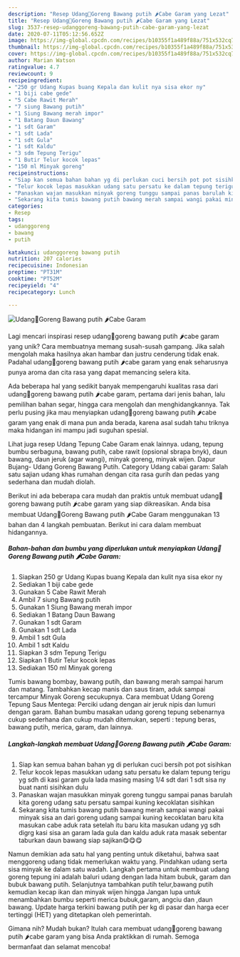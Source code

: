 ```yaml
---
description: "Resep Udang🍤Goreng Bawang putih 🌶Cabe Garam yang Lezat"
title: "Resep Udang🍤Goreng Bawang putih 🌶Cabe Garam yang Lezat"
slug: 3537-resep-udanggoreng-bawang-putih-cabe-garam-yang-lezat
date: 2020-07-11T05:12:56.652Z
image: https://img-global.cpcdn.com/recipes/b10355f1a489f88a/751x532cq70/udang🍤goreng-bawang-putih-🌶cabe-garam-foto-resep-utama.jpg
thumbnail: https://img-global.cpcdn.com/recipes/b10355f1a489f88a/751x532cq70/udang🍤goreng-bawang-putih-🌶cabe-garam-foto-resep-utama.jpg
cover: https://img-global.cpcdn.com/recipes/b10355f1a489f88a/751x532cq70/udang🍤goreng-bawang-putih-🌶cabe-garam-foto-resep-utama.jpg
author: Marian Watson
ratingvalue: 4.7
reviewcount: 9
recipeingredient:
- "250 gr Udang Kupas buang Kepala dan kulit nya sisa ekor ny"
- "1 biji cabe gede"
- "5 Cabe Rawit Merah"
- "7 siung Bawang putih"
- "1 Siung Bawang merah impor"
- "1 Batang Daun Bawang"
- "1 sdt Garam"
- "1 sdt Lada"
- "1 sdt Gula"
- "1 sdt Kaldu"
- "3 sdm Tepung Terigu"
- "1 Butir Telur kocok lepas"
- "150 ml Minyak goreng"
recipeinstructions:
- "Siap kan semua bahan bahan yg di perlukan cuci bersih pot pot sisihkan"
- "Telur kocok lepas masukkan udang satu persatu ke dalam tepung terigu yg sdh di kasi garam gula lada masing masing 1/4 sdt dari 1 sdt sisa ny buat nanti sisihkan dulu"
- "Panaskan wajan masukkan minyak goreng tunggu sampai panas barulah kita goreng udang satu persatu sampai kuning kecoklatan sisihkan"
- "Sekarang kita tumis bawang putih bawang merah sampai wangi pakai minyak sisa an dari goreng udang sampai kuning kecoklatan baru kita masukan cabe aduk rata setelah itu baru kita masukan udang yg sdh digrg kasi sisa an garam lada gula dan kaldu aduk rata masak sebentar taburkan daun bawang siap sajikan😋😋😋"
categories:
- Resep
tags:
- udanggoreng
- bawang
- putih

katakunci: udanggoreng bawang putih 
nutrition: 207 calories
recipecuisine: Indonesian
preptime: "PT31M"
cooktime: "PT52M"
recipeyield: "4"
recipecategory: Lunch

---
```



![Udang🍤Goreng Bawang putih 🌶Cabe Garam](https://img-global.cpcdn.com/recipes/b10355f1a489f88a/751x532cq70/udang🍤goreng-bawang-putih-🌶cabe-garam-foto-resep-utama.jpg)

Lagi mencari inspirasi resep udang🍤goreng bawang putih 🌶cabe garam yang unik? Cara membuatnya memang susah-susah gampang. Jika salah mengolah maka hasilnya akan hambar dan justru cenderung tidak enak. Padahal udang🍤goreng bawang putih 🌶cabe garam yang enak seharusnya punya aroma dan cita rasa yang dapat memancing selera kita.

Ada beberapa hal yang sedikit banyak mempengaruhi kualitas rasa dari udang🍤goreng bawang putih 🌶cabe garam, pertama dari jenis bahan, lalu pemilihan bahan segar, hingga cara mengolah dan menghidangkannya. Tak perlu pusing jika mau menyiapkan udang🍤goreng bawang putih 🌶cabe garam yang enak di mana pun anda berada, karena asal sudah tahu triknya maka hidangan ini mampu jadi suguhan spesial.

Lihat juga resep Udang Tepung Cabe Garam enak lainnya. udang, tepung bumbu serbaguna, bawang putih, cabe rawit (opsional sbrapa bnyk), daun bawang, daun jeruk (agar wangi), minyak goreng, minyak wijen. Dapur Bujang- Udang Goreng Bawang Putih. Category  Udang cabai garam: Salah satu sajian udang khas rumahan dengan cita rasa gurih dan pedas yang sederhana dan mudah diolah.


Berikut ini ada beberapa cara mudah dan praktis untuk membuat udang🍤goreng bawang putih 🌶cabe garam yang siap dikreasikan. Anda bisa membuat Udang🍤Goreng Bawang putih 🌶Cabe Garam menggunakan 13 bahan dan 4 langkah pembuatan. Berikut ini cara dalam membuat hidangannya.

<!--inarticleads1-->

##### Bahan-bahan dan bumbu yang diperlukan untuk menyiapkan Udang🍤Goreng Bawang putih 🌶Cabe Garam:

1. Siapkan 250 gr Udang Kupas buang Kepala dan kulit nya sisa ekor ny
1. Sediakan 1 biji cabe gede
1. Gunakan 5 Cabe Rawit Merah
1. Ambil 7 siung Bawang putih
1. Gunakan 1 Siung Bawang merah impor
1. Sediakan 1 Batang Daun Bawang
1. Gunakan 1 sdt Garam
1. Gunakan 1 sdt Lada
1. Ambil 1 sdt Gula
1. Ambil 1 sdt Kaldu
1. Siapkan 3 sdm Tepung Terigu
1. Siapkan 1 Butir Telur kocok lepas
1. Sediakan 150 ml Minyak goreng


Tumis bawang bombay, bawang putih, dan bawang merah sampai harum dan matang. Tambahkan kecap manis dan saus tiram, aduk sampai tercampur Minyak Goreng secukupnya. Cara membuat Udang Goreng Tepung Saus Mentega: Perciki udang dengan air jeruk nipis dan lumuri dengan garam. Bahan bumbu masakan udang goreng tepung sebenarnya cukup sederhana dan cukup mudah ditemukan, seperti : tepung beras, bawang putih, merica, garam, dan lainnya. 

<!--inarticleads2-->

##### Langkah-langkah membuat Udang🍤Goreng Bawang putih 🌶Cabe Garam:

1. Siap kan semua bahan bahan yg di perlukan cuci bersih pot pot sisihkan
1. Telur kocok lepas masukkan udang satu persatu ke dalam tepung terigu yg sdh di kasi garam gula lada masing masing 1/4 sdt dari 1 sdt sisa ny buat nanti sisihkan dulu
1. Panaskan wajan masukkan minyak goreng tunggu sampai panas barulah kita goreng udang satu persatu sampai kuning kecoklatan sisihkan
1. Sekarang kita tumis bawang putih bawang merah sampai wangi pakai minyak sisa an dari goreng udang sampai kuning kecoklatan baru kita masukan cabe aduk rata setelah itu baru kita masukan udang yg sdh digrg kasi sisa an garam lada gula dan kaldu aduk rata masak sebentar taburkan daun bawang siap sajikan😋😋😋


Namun demikian ada satu hal yang penting untuk diketahui, bahwa saat menggoreng udang tidak memerlukan waktu yang. Pindahkan udang serta sisa minyak ke dalam satu wadah. Langkah pertama untuk membuat udang goreng tepung ini adalah baluri udang dengan lada hitam bubuk, garam dan bubuk bawang putih. Selanjutnya tambahkan putih telur,bawang putih kemudian kecap ikan dan minyak wijen hingga Jangan lupa untuk menambahkan bumbu seperti merica bubuk,garam, angciu dan ,daun bawang. Update harga terkini bawang putih per kg di pasar dan harga ecer tertinggi (HET) yang ditetapkan oleh pemerintah. 

Gimana nih? Mudah bukan? Itulah cara membuat udang🍤goreng bawang putih 🌶cabe garam yang bisa Anda praktikkan di rumah. Semoga bermanfaat dan selamat mencoba!
